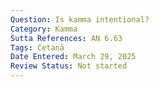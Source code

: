 ```yaml
---
Question: Is kamma intentional?
Category: Kamma
Sutta References: AN 6.63
Tags: Cetanā
Date Entered: March 29, 2025
Review Status: Not started
---
```

